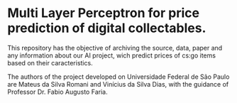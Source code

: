 # Multi Layer Perceptron for price prediction of digital collectables.
This repository has the objective of archiving the source, data, paper and any information about our AI project, wich predict prices of cs:go items based on their caracteristics.

The authors of the project developed on Universidade Federal de São Paulo are Mateus da Silva Romani and Vinícius da Silva Dias, with the guidance of Professor Dr. Fabio Augusto Faria.
